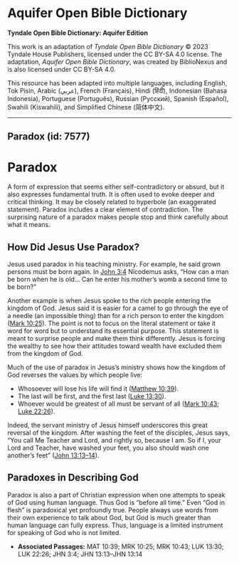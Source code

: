 # Aquifer Open Bible Dictionary

**Tyndale Open Bible Dictionary: Aquifer Edition**

This work is an adaptation of *Tyndale Open Bible Dictionary* © 2023 Tyndale House Publishers, licensed under the CC BY\-SA 4\.0 license. The adaptation, *Aquifer Open Bible Dictionary*, was created by BiblioNexus and is also licensed under CC BY\-SA 4\.0\.

This resource has been adapted into multiple languages, including English, Tok Pisin, Arabic (عربي), French (Français), Hindi (हिंदी), Indonesian (Bahasa Indonesia), Portuguese (Português), Russian (Русский), Spanish (Español), Swahili (Kiswahili), and Simplified Chinese (简体中文).



--------------------------------

## Paradox (id: 7577)

Paradox
=======

A form of expression that seems either self\-contradictory or absurd, but it also expresses fundamental truth. It is often used to evoke deeper and critical thinking. It may be closely related to hyperbole (an exaggerated statement). Paradox includes a clear element of contradiction. The surprising nature of a paradox makes people stop and think carefully about what it means.

How Did Jesus Use Paradox?
--------------------------

Jesus used paradox in his teaching ministry. For example, he said grown persons must be born again. In [John 3:4](https://ref.ly/John3:4) Nicodemus asks, “How can a man be born when he is old… Can he enter his mother’s womb a second time to be born?”

Another example is when Jesus spoke to the rich people entering the kingdom of God. Jesus said it is easier for a camel to go through the eye of a needle (an impossible thing) than for a rich person to enter the kingdom ([Mark 10:25](https://ref.ly/Mark10:25)). The point is not to focus on the literal statement or take it word for word but to understand its essential purpose. This statement is meant to surprise people and make them think differently. Jesus is forcing the wealthy to see how their attitudes toward wealth have excluded them from the kingdom of God.

Much of the use of paradox in Jesus’s ministry shows how the kingdom of God reverses the values by which people live:

* Whosoever will lose his life will find it ([Matthew 10:39](https://ref.ly/Matt10:39)).
* The last will be first, and the first last ([Luke 13:30](https://ref.ly/Luke13:30)).
* Whoever would be greatest of all must be servant of all ([Mark 10:43](https://ref.ly/Mark10:43); [Luke 22:26](https://ref.ly/Luke22:26)).

Indeed, the servant ministry of Jesus himself underscores this great reversal of the kingdom. After washing the feet of the disciples, Jesus says, “You call Me Teacher and Lord, and rightly so, because I am. So if I, your Lord and Teacher, have washed your feet, you also should wash one another’s feet” ([John 13:13–14](https://ref.ly/John13:13-John13:14)).

Paradoxes in Describing God
---------------------------

Paradox is also a part of Christian expression when one attempts to speak of God using human language. Thus God is “before all time.” Even “God in flesh” is paradoxical yet profoundly true. People always use words from their own experience to talk about God, but God is much greater than human language can fully express. Thus, language is a limited instrument for speaking of God who is not limited.

* **Associated Passages:** MAT 10:39; MRK 10:25; MRK 10:43; LUK 13:30; LUK 22:26; JHN 3:4; JHN 13:13–JHN 13:14

